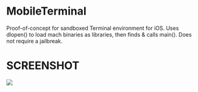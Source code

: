MobileTerminal
=============

Proof-of-concept for sandboxed Terminal environment for iOS. Uses dlopen() to load mach binaries as libraries, then finds & calls main(). Does not require a jailbreak.

SCREENSHOT
=============

[![](http://hccdata.s3.amazonaws.com/gh_mobileterm_1.jpg)](http://hccdata.s3.amazonaws.com/gh_mobileterm_1.jpg)
